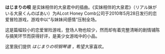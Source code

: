 

**はじまりの呗** 是实妹相伴的大泉君中的插曲。《实妹相伴的大泉君》（リアル妹がいる大泉くんのばあい）为ALcot Honey
Comb公司于2010年5月28日发行的恋爱冒险游戏，游戏中以“与妹妹间感情”压制全场。

  
这是篇幅较小的恋爱冒险游戏，登场人物也较少，然而却有着完整清晰的剧情铺陈与搞笑环节而获得好评，是美少女游戏中的小品。

  
这里我们提供 _はじまりの呗钢琴谱_ ，希望大家喜欢。

